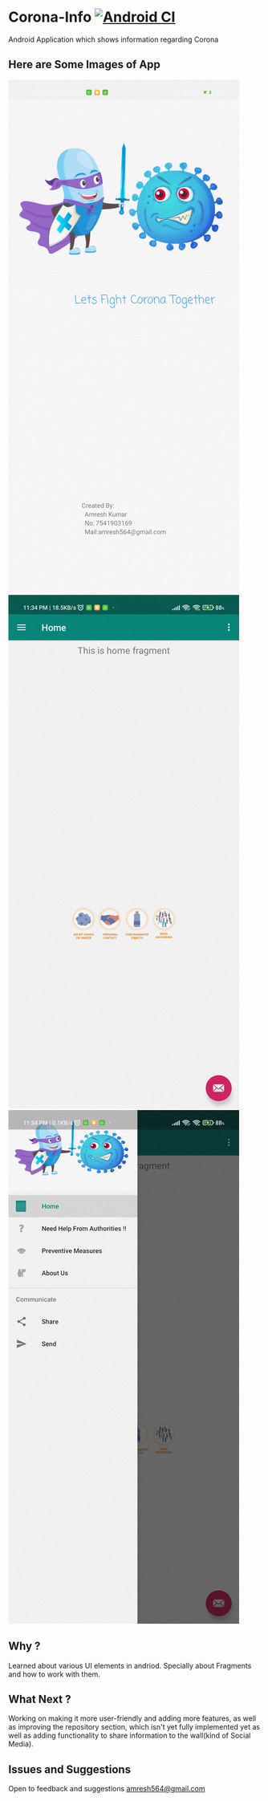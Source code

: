 # Corona-Info  [![Android CI](https://github.com/amresh564/CodefInfo/actions/workflows/android.yml/badge.svg?branch=main&event=push)](https://github.com/amresh564/CodefInfo/actions/workflows/android.yml)
Android Application which shows information regarding Corona
## Here are Some Images of App
<p>
  <img src="Images/splash_screen.jpg">
  <img src="Images/home_page.jpg">
  <img src="Images/menue.jpg">
</p>

## Why ?

Learned about various UI elements in andriod. Specially about Fragments and how to work with them. 

## What Next ?
Working on making it more user-friendly and adding more features, as well as improving the repository section, which isn't yet fully implemented yet as well as adding functionality to share information to the wall(kind of Social Media).

## Issues and Suggestions
Open to feedback and suggestions amresh564@gmail.com
